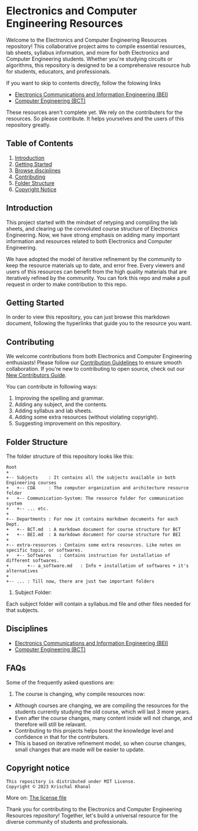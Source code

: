 # Electronics and Computer Engineering Resources

Welcome to the Electronics and Computer Engineering Resources repository! This collaborative project aims to compile essential resources, lab sheets, syllabus information, and more for both Electronics and Computer Engineering students. Whether you're studying circuits or algorithms, this repository is designed to be a comprehensive resource hub for students, educators, and professionals.

If you want to skip to contents directly, follow the folowing links
+ [Electronics Communications and Information Engineering (BEI)](Departments/BEI.md)
+ [Computer Engineering (BCT)](Departments/BCT.md)

These resources aren't complete yet. We rely on the contributers for the resources. So please contribute. It helps yourselves and the users of this repository greatly.

## Table of Contents

1. [Introduction](#introduction)
2. [Getting Started](#getting-started)
3. [Browse disciplines](#disciplines)
3. [Contributing](#contributing)
4. [Folder Structure](#folder-structure)
5. [Copyright Notice](#copyright-notice)

## Introduction

This project started with the mindset of retyping and compiling the lab sheets, and clearing up the convoluted course structure of Electronics Engineering. Now, we have strong emphasis on adding many important information and resources related to both Electronics and Computer Engineering.

We have adopted the model of iterative refinement by the community to keep the resource materials up to date, and error free. Every viewers and users of this resources can benefit from the high quality materials that are iteratively refined by the community. You can fork this repo and make a pull request in order to make contribution to this repo.

## Getting Started

In order to view this repository, you can just browse this markdown document, following the hyperlinks that guide you to the resource you want.

## Contributing

We welcome contributions from both Electronics and Computer Engineering enthusiasts! Please follow our [Contribution Guidelines](CONTRIBUTING.md) to ensure smooth collaboration. If you're new to contributing to open source, check out our [New Contributors Guide](CONTRIBUTING.md#new-contributors-guide).

You can contribute in following ways:
1. Improving the spelling and grammar.
2. Adding any subject, and the contents.
3. Adding syllabus and lab sheets.
4. Adding some extra resources (without violating copyright).
5. Suggesting improvement on this repository.

## Folder Structure

The folder structure of this repository looks like this:

    Root
    +
    +-- Subjects    : It contains all the subjects available in both Engineering courses
    +   +-- COA     : The computer organization and architecture resource folder
    +   +-- Communication-System: The resource folder for communication system
    +   +-- ... etc.
    +
    +-- Departments : For now it contains markdown documents for each Dept.
    +   +-- BCT.md  : A markdown document for course structure for BCT
    +   +-- BEI.md  : A markdown document for course structure for BEI
    +
    +-- extra-resources : Contains some extra resources. Like notes on specific topic, or softwares.
    +   +-- Softwares   : Contains instruction for installation of different softwares.
    +       +-- a_software.md   : Info + installation of softwares + it's alternatives
    +
    +-- ... : Till now, there are just two important folders

1. Subject Folder:

Each subject folder will contain a syllabus.md file and other files needed for that subjects.


## Disciplines
+ [Electronics Communications and Information Engineering (BEI)](Departments/BEI.md)
+ [Computer Engineering (BCT)](Departments/BCT.md)

## FAQs
Some of the frequently asked questions are:

1. The course is changing, why compile resources now:
* Although courses are changing, we are compiling the resources for the students currently studying the old course, which will last 3 more years.
* Even after the course changes, many content inside will not change, and therefore will still be relavant.
* Contributing to this projects helps boost the knowledge level and confidence in that for the contributers.
* This is based on iterative refinement model, so when course changes, small changes that are made will be easier to update.



## Copyright notice

    This repository is distributed under MIT License.
    Copyright © 2023 Krischal Khanal

More on: [The license file](LICENSE)

Thank you for contributing to the Electronics and Computer Engineering Resources repository! Together, let's build a universal resource for the diverse community of students and professionals.
